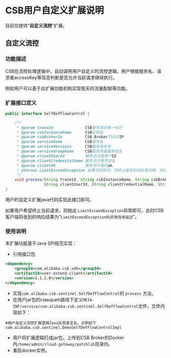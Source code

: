 # CSB用户自定义扩展说明
目前仅提供“**自定义流控**”扩展。
## 自定义流控
### 功能描述
CSB在流控处理逻辑中，自动调用用户自定义的流控逻辑，用户根据服务名、请求者accessKey等信息判断是否允许当前请求继续执行。

例如用户可以基于此扩展功能机制实现按天的流量配额等功能。

### 扩展接口定义
```java
public interface SelfDefFlowControl {

    /**
     * @param traceId              CSB服务请求唯一标识
     * @param csbInstanceName      CSB实例名
     * @param csbBrokerIp          CSB Broker节点的IP
     * @param serviceName          CSB服务名
     * @param serviceVersioin      CSB服务版本号
     * @param serviceGroupName     CSB服务所属服务组名
     * @param clientUserId         服务访问者用户Id
     * @param clientCredentialName 服务访问者凭证名
     * @param clientAK             服务访问者的ak
     * @throws LimitExceedException 如果流控异常，则终止服务后续处理流程，将异常信息返回给CSB客户端
     */
    void process(String traceId, String csbInstanceName, String csbBrokerIp, String serviceName, String serviceVersioin, String serviceGroupName,
                 String clientUserId, String clientCredentialName, String clientAK) throws LimitExceedException;
}
```
用户的自定义扩展java代码实现此接口即可。

如果用户希望终止当前请求，则抛出 `LimitExceedException`异常即可。此时CSB客户端将收到的响应结果为“`LimitExceedException的异常信息描述`”。
### 使用说明
本扩展功能基于Java SPI规范实现：
* 引用接口包
```xml
<dependency>
    <groupId>com.alibaba.csb.sdk</groupId>
    <artifactId>user-extend-client</artifactId>
    <version>1.1.2.0</version>
</dependency>
```
* 实现`com.alibaba.csb.sentinel.SelfDefFlowControl`的 `process` 方法。
* 在用户jar包的classpath路径下定义`META-INF/service/com.alibaba.csb.sentinel.SelfDefFlowControl`文件，文件内容如下：
```text
#用户自定义流控扩展逻辑Java实现类全名，示例如下
com.alibaba.csb.sentinel.DemoSelfDefFlowControlImpl
```
* 用户将扩展逻辑打成jar包，上传到CSB Broker的Docker内`/home/admin/cloud-gateway/patchlib`目录内。
* 重启docker实例。
